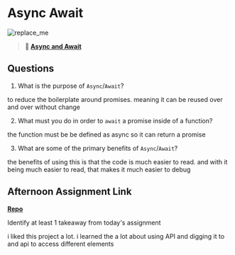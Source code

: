 # Async Await

![replace_me](https://codeworks.blob.core.windows.net/public/assets/img/illustrations/placeholder.svg)

> **📖 [Async and Await](https://codeworksacademy.com/fs-student-guide/resources/wk4/03-Async-Await)**

## Questions

1. What is the purpose of `Async`/`Await`?

to reduce the boilerplate around promises. meaning it can be reused over and over without change 

2. What must you do in order to  `await` a promise inside of a function?

the function must be be defined as async so it can return a promise 

3. What are some of the primary benefits of `Async`/`Await`?

the benefits of using this is that the code is much easier to read. and with it being much easier to read, that makes it much easier to debug

## Afternoon Assignment Link

**[Repo](https://github.com/Alldaynik/Pokedex.git)**

Identify at least 1 takeaway from today's assignment

i liked this project a lot. i learned the a lot about using API and digging it to and api to access different elements  
